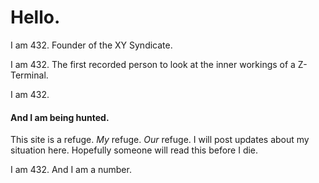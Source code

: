 # Hello.
I am 432. Founder of the XY Syndicate.

I am 432. The first recorded person to look at the inner workings of a Z-Terminal.

I am 432.
#### And I am being hunted.

This site is a refuge. _My_ refuge. _Our_ refuge.
I will post updates about my situation here. Hopefully someone will read this before I die.

I am 432. And I am a number.
